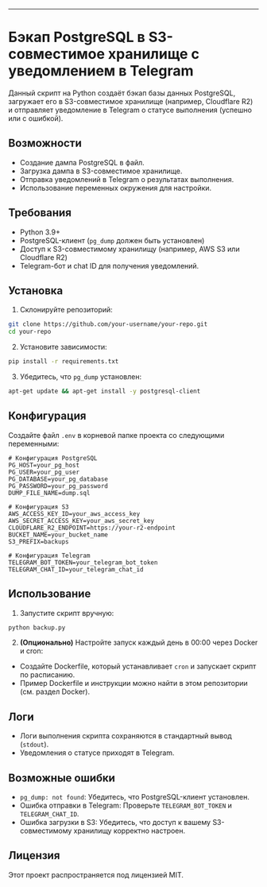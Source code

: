 ---

# Бэкап PostgreSQL в S3-совместимое хранилище с уведомлением в Telegram

Данный скрипт на Python создаёт бэкап базы данных PostgreSQL, загружает его в S3-совместимое хранилище (например, Cloudflare R2) и отправляет уведомление в Telegram о статусе выполнения (успешно или с ошибкой).

## Возможности
- Создание дампа PostgreSQL в файл.
- Загрузка дампа в S3-совместимое хранилище.
- Отправка уведомлений в Telegram о результатах выполнения.
- Использование переменных окружения для настройки.

## Требования
- Python 3.9+
- PostgreSQL-клиент (`pg_dump` должен быть установлен)
- Доступ к S3-совместимому хранилищу (например, AWS S3 или Cloudflare R2)
- Telegram-бот и chat ID для получения уведомлений.

## Установка

1. Склонируйте репозиторий:
```sh
git clone https://github.com/your-username/your-repo.git
cd your-repo
```

2. Установите зависимости:
```sh
pip install -r requirements.txt
```

3. Убедитесь, что `pg_dump` установлен:
```sh
apt-get update && apt-get install -y postgresql-client
```

## Конфигурация

Создайте файл `.env` в корневой папке проекта со следующими переменными:

```env
# Конфигурация PostgreSQL
PG_HOST=your_pg_host
PG_USER=your_pg_user
PG_DATABASE=your_pg_database
PG_PASSWORD=your_pg_password
DUMP_FILE_NAME=dump.sql

# Конфигурация S3
AWS_ACCESS_KEY_ID=your_aws_access_key
AWS_SECRET_ACCESS_KEY=your_aws_secret_key
CLOUDFLARE_R2_ENDPOINT=https://your-r2-endpoint
BUCKET_NAME=your_bucket_name
S3_PREFIX=backups

# Конфигурация Telegram
TELEGRAM_BOT_TOKEN=your_telegram_bot_token
TELEGRAM_CHAT_ID=your_telegram_chat_id
```

## Использование

1. Запустите скрипт вручную:
```sh
python backup.py
```

2. **(Опционально)** Настройте запуск каждый день в 00:00 через Docker и cron:
- Создайте Dockerfile, который устанавливает `cron` и запускает скрипт по расписанию.
- Пример Dockerfile и инструкции можно найти в этом репозитории (см. раздел Docker).

## Логи

- Логи выполнения скрипта сохраняются в стандартный вывод (`stdout`).
- Уведомления о статусе приходят в Telegram.

## Возможные ошибки
- `pg_dump: not found`: Убедитесь, что PostgreSQL-клиент установлен.
- Ошибка отправки в Telegram: Проверьте `TELEGRAM_BOT_TOKEN` и `TELEGRAM_CHAT_ID`.
- Ошибка загрузки в S3: Убедитесь, что доступ к вашему S3-совместимому хранилищу корректно настроен.

## Лицензия
Этот проект распространяется под лицензией MIT.
